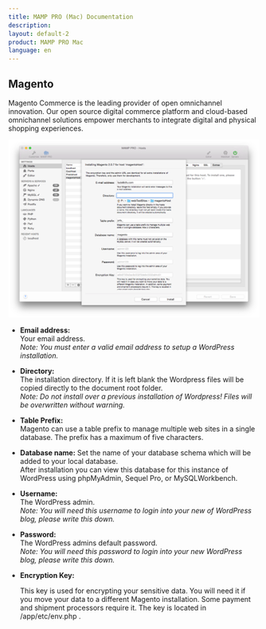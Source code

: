 ```yaml
---
title: MAMP PRO (Mac) Documentation
description: 
layout: default-2
product: MAMP PRO Mac
language: en
---
```


## Magento

Magento Commerce is the leading provider of open omnichannel innovation. Our open source digital commerce platform and cloud-based omnichannel solutions empower merchants to integrate digital and physical shopping experiences.

![MAMP](Magento.png)

*  **Email address:**  
   Your email address.  
   *Note: You must enter a valid email address to setup a WordPress installation.*

*  **Directory:**  
   The installation directory. If it is left blank the Wordpress files will be copied directly to the document root folder.  
   *Note: Do not install over a previous installation of Wordpress! Files will be overwritten without warning.*  

*  **Table Prefix:**  
   Magento can use a table prefix to manage multiple web sites in a single database. The prefix has a maximum of five characters.

*  **Database name:**
   Set the name of your database schema which will be added to your local database.  
   After installation you can view this database for this instance of WordPress using phpMyAdmin, Sequel Pro, or           MySQLWorkbench. 
 
*  **Username:**  
   The WordPress admin.  
   *Note: You will need this username to login into your new of WordPress blog, please write this down.*  

*  **Password:**  
   The WordPress admins default password.  
   *Note: You will need this password to login into your new WordPress blog, please write this down.*

*  **Encryption Key:**
   
   This key is used for encrypting your sensitive data. You will need it if you move your data to a different Magento installation. Some payment and shipment processors require it. The key is located in <document root>/app/etc/env.php . 

